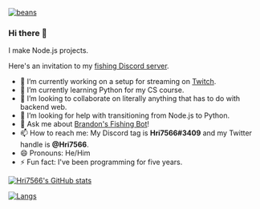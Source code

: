 [![beans](https://img.shields.io/badge/pipeline-beans-775500)](https://hri7566.info)

### Hi there 👋

I make Node.js projects.

Here's an invitation to my [fishing Discord server](https://discord.gg/yBdmPKag).

- 🔭 I’m currently working on a setup for streaming on [Twitch](https://twitch.tv/hri7566).
- 🌱 I’m currently learning Python for my CS course.
- 👯 I’m looking to collaborate on literally anything that has to do with backend web.
- 🤔 I’m looking for help with transitioning from Node.js to Python.
- 💬 Ask me about [Brandon's Fishing Bot](https://github.com/multiplayerpiano/fishing-bot)!
- 📫 How to reach me: My Discord tag is **Hri7566#3409** and my Twitter handle is **@Hri7566**.
- 😄 Pronouns: He/Him
- ⚡ Fun fact: I've been programming for five years.

<!--
**Hri7566/Hri7566** is a ✨ _special_ ✨ repository because its `README.md` (this file) appears on your GitHub profile.

Here are some ideas to get you started:

- 🔭 I’m currently working on ...
- 🌱 I’m currently learning ...
- 👯 I’m looking to collaborate on ...
- 🤔 I’m looking for help with ...
- 💬 Ask me about ...
- 📫 How to reach me: ...
- 😄 Pronouns: ...
- ⚡ Fun fact: ...
-->




[![Hri7566's GitHub stats](https://github-readme-stats.vercel.app/api?username=hri7566&show_icons=true&theme=dark)](https://metrics.lecoq.io/Hri7566?template=classic)

[![Langs](https://github-readme-stats.vercel.app/api/top-langs/?username=Hri7566&layout=compact&theme=dark)](https://metrics.lecoq.io/Hri7566?template=classic)
